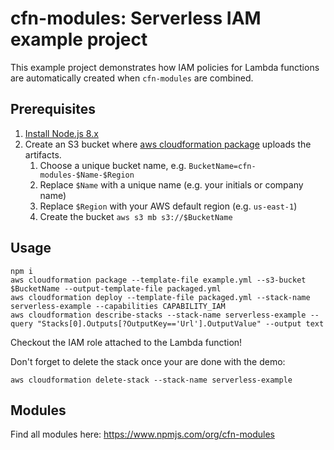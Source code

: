 # cfn-modules: Serverless IAM example project

This example project demonstrates how IAM policies for Lambda functions are automatically created when `cfn-modules` are combined.

## Prerequisites

1. [Install Node.js 8.x](https://nodejs.org/)
2. Create an S3 bucket where [aws cloudformation package](https://docs.aws.amazon.com/cli/latest/reference/cloudformation/package.html) uploads the artifacts.
    1. Choose a unique bucket name, e.g. `BucketName=cfn-modules-$Name-$Region`
    2. Replace `$Name` with a unique name (e.g. your initials or company name)
    3. Replace `$Region` with your AWS default region (e.g. `us-east-1`)
    4. Create the bucket `aws s3 mb s3://$BucketName`

## Usage

```
npm i
aws cloudformation package --template-file example.yml --s3-bucket $BucketName --output-template-file packaged.yml
aws cloudformation deploy --template-file packaged.yml --stack-name serverless-example --capabilities CAPABILITY_IAM
aws cloudformation describe-stacks --stack-name serverless-example --query "Stacks[0].Outputs[?OutputKey=='Url'].OutputValue" --output text
```

Checkout the IAM role attached to the Lambda function!

Don't forget to delete the stack once your are done with the demo:

```
aws cloudformation delete-stack --stack-name serverless-example
```

## Modules

Find all modules here: https://www.npmjs.com/org/cfn-modules
